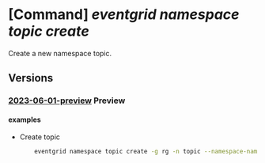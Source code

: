 # [Command] _eventgrid namespace topic create_

Create a new namespace topic.

## Versions

### [2023-06-01-preview](/Resources/mgmt-plane/L3N1YnNjcmlwdGlvbnMve30vcmVzb3VyY2Vncm91cHMve30vcHJvdmlkZXJzL21pY3Jvc29mdC5ldmVudGdyaWQvbmFtZXNwYWNlcy97fS90b3BpY3Mve30=/2023-06-01-preview.xml) **Preview**

<!-- mgmt-plane /subscriptions/{}/resourcegroups/{}/providers/microsoft.eventgrid/namespaces/{}/topics/{} 2023-06-01-preview -->

#### examples

- Create topic
    ```bash
        eventgrid namespace topic create -g rg -n topic --namespace-name name --event-retention-in-days 1 --publisher-type custom
    ```
